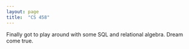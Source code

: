 ```yaml
---
layout: page
title:  "CS 458"
---
```


Finally got to play around with some SQL and relational algebra. Dream come true. 
